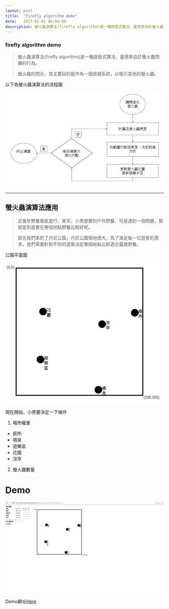 ```yaml
---
layout: post
title:  "firefly algorithm demo"
date:   2017-01-01 00:00:00
description: 螢火蟲演算法(firefly algorithm)是一種啟發式算法，靈感來自於螢火蟲閃爍的行為。
---
```


### firefly algorithm demo

> 螢火蟲演算法(firefly algorithm)是一種啟發式算法，靈感來自於螢火蟲閃爍的行為。

> 螢火蟲的閃光，其主要目的是作為一個信號系統，以吸引其他的螢火蟲。

以下為螢火蟲演算法的流程圖

![PNG](assets/img/flow.PNG)

***

## 螢火蟲演算法應用

> 近幾年野餐風氣盛行，某天，小黑想要到戶外野餐，可是遇到一個問題，那就是到底要在哪個地點野餐比較好呢。

> 首先我們來到了丹尼公園，丹尼公園場地很大，為了滿足每一位遊客的需求，我們需要針對不同的遊客決定哪個地點比較適合露營野餐。

公園平面圖

![PNG](assets/img/park.PNG)

現在開始，小黑要決定一下條件
1. 場所權重
* 廁所
* 噴泉
* 遊樂區
* 花園
* 涼亭
2. 螢火蟲數量

# Demo

![GIF](assets/img/demo.gif)

Demo網址[Here](http://lab103.systemdynamics.tw/happy123/check/firefly/firefly.php)
